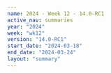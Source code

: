 ```yaml
---
name: 2024 - Week 12 - 14.0-RC1
active_nav: summaries
year: "2024"
week: "wk12"
version: "14.0-RC1"
start_date: "2024-03-18"
end_date: "2024-03-24"
layout: "summary"
---
```

